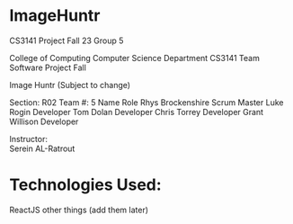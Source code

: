 # ImageHuntr
CS3141 Project Fall 23 Group 5

College of Computing
Computer Science Department
CS3141 Team Software Project
Fall

Image Huntr (Subject to change)

Section: R02
Team #: 5
Name	Role
Rhys Brockenshire	Scrum Master
Luke Rogin	Developer
Tom Dolan	Developer
Chris Torrey	Developer
Grant Willison	Developer

Instructor: 	
Serein AL-Ratrout 

# Technologies Used:
ReactJS
other things (add them later)

